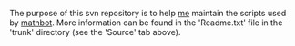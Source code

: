 The purpose of this svn repository is to help [me](http://en.wikipedia.org/wiki/User:Oleg_Alexandrov) maintain the scripts used by [mathbot](http://en.wikipedia.org/wiki/User:Mathbot). More information can be found in the 'Readme.txt' file in the 'trunk' directory (see the 'Source' tab above).